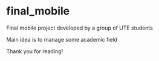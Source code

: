 # final_mobile

Final mobile project developed by a group of UTE students

Main idea is to manage some academic field

Thank you for reading!

